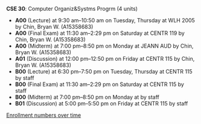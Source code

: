 **CSE 30**: Computer Organiz&Systms Progrm (4 units)

- **A00** (Lecture) at 9:30 am–10:50 am on Tuesday, Thursday at WLH 2005 by Chin, Bryan W. (A15358683)
- **A00** (Final Exam) at 11:30 am–2:29 pm on Saturday at CENTR 119 by Chin, Bryan W. (A15358683)
- **A00** (Midterm) at 7:00 pm–8:50 pm on Monday at JEANN AUD by Chin, Bryan W. (A15358683)
- **A01** (Discussion) at 12:00 pm–12:50 pm on Friday at CENTR 115 by Chin, Bryan W. (A15358683)
- **B00** (Lecture) at 6:30 pm–7:50 pm on Tuesday, Thursday at CENTR 115 by staff
- **B00** (Final Exam) at 11:30 am–2:29 pm on Saturday at CENTR 115 by staff
- **B00** (Midterm) at 7:00 pm–8:50 pm on Monday at   by staff
- **B01** (Discussion) at 5:00 pm–5:50 pm on Friday at CENTR 115 by staff

[Enrollment numbers over time](./CSE30.tsv)
